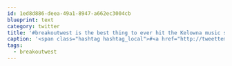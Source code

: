 ```yaml
---
id: 1ed8d886-deea-49a1-8947-a662ec3004cb
blueprint: text
category: twitter
title: '#breakoutwest is the best thing to ever hit the Kelowna music scene'
caption: '<span class="hashtag hashtag_local">#<a href="http://tweettemp.darylchymko.ca/?tag=breakoutwest">breakoutwest</a> is the best thing to ever hit the Kelowna music scene'
tags:
  - breakoutwest
---
```

